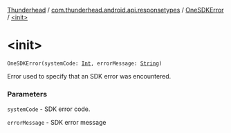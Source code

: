 [Thunderhead](../../index.md) / [com.thunderhead.android.api.responsetypes](../index.md) / [OneSDKError](index.md) / [&lt;init&gt;](./-init-.md)

# &lt;init&gt;

`OneSDKError(systemCode: `[`Int`](https://kotlinlang.org/api/latest/jvm/stdlib/kotlin/-int/index.html)`, errorMessage: `[`String`](https://kotlinlang.org/api/latest/jvm/stdlib/kotlin/-string/index.html)`)`

Error used to specify that an SDK error was encountered.

### Parameters

`systemCode` - SDK error code.

`errorMessage` - SDK error message